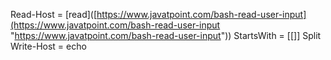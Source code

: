 Read-Host = [read]([https://www.javatpoint.com/bash-read-user-input](https://www.javatpoint.com/bash-read-user-input "https://www.javatpoint.com/bash-read-user-input"))
StartsWith = [[]]
Split 
Write-Host = echo
